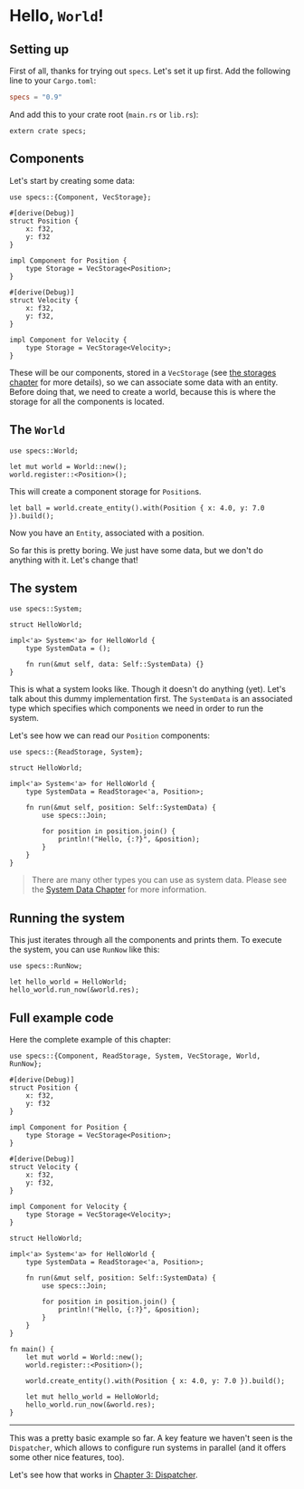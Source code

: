 # Hello, `World`!

## Setting up

First of all, thanks for trying out `specs`. Let's
set it up first. Add the following line to your `Cargo.toml`:

```toml
specs = "0.9"
```

And add this to your crate root (`main.rs` or `lib.rs`):

```rust,ignore
extern crate specs;
```

## Components

Let's start by creating some data:

```rust,ignore
use specs::{Component, VecStorage};

#[derive(Debug)]
struct Position { 
    x: f32, 
    y: f32 
}

impl Component for Position {
    type Storage = VecStorage<Position>;
}

#[derive(Debug)]
struct Velocity {
    x: f32,
    y: f32,
}

impl Component for Velocity {
    type Storage = VecStorage<Velocity>;
}
```

These will be our components, stored in a `VecStorage` 
(see [the storages chapter][sc] for more details), so we can associate some data
with an entity. Before doing that, we need to create a world, because this is
where the storage for all the components is located.

[sc]: ./05_storages.html

## The `World`

```rust,ignore
use specs::World;

let mut world = World::new();
world.register::<Position>();
```

This will create a component storage for `Position`s.

```rust,ignore
let ball = world.create_entity().with(Position { x: 4.0, y: 7.0 }).build();
```

Now you have an `Entity`, associated with a position.

So far this is pretty boring. We just have some data,
but we don't do anything with it. Let's change that!

## The system

```rust,ignore
use specs::System;

struct HelloWorld;

impl<'a> System<'a> for HelloWorld {
    type SystemData = ();
    
    fn run(&mut self, data: Self::SystemData) {}
}
```

This is what a system looks like. Though it doesn't do anything (yet).
Let's talk about this dummy implementation first.
The `SystemData` is an associated type
which specifies which components we need in order to run
the system.

Let's see how we can read our `Position` components:

```rust,ignore
use specs::{ReadStorage, System};

struct HelloWorld;

impl<'a> System<'a> for HelloWorld {
    type SystemData = ReadStorage<'a, Position>;
    
    fn run(&mut self, position: Self::SystemData) {
        use specs::Join;
    
        for position in position.join() {
            println!("Hello, {:?}", &position);
        }
    }
}
```

> There are many other types you can use as system
  data. Please see the [System Data Chapter][cs] for more
  information.

[cs]: ./06_system_data.html

## Running the system

This just iterates through all the components and prints
them. To execute the system, you can use `RunNow` like this:

```rust,ignore
use specs::RunNow;

let hello_world = HelloWorld;
hello_world.run_now(&world.res);
```

## Full example code

Here the complete example of this chapter:

```rust,ignore
use specs::{Component, ReadStorage, System, VecStorage, World, RunNow};

#[derive(Debug)]
struct Position { 
    x: f32, 
    y: f32 
}

impl Component for Position {
    type Storage = VecStorage<Position>;
}

#[derive(Debug)]
struct Velocity {
    x: f32,
    y: f32,
}

impl Component for Velocity {
    type Storage = VecStorage<Velocity>;
}

struct HelloWorld;

impl<'a> System<'a> for HelloWorld {
    type SystemData = ReadStorage<'a, Position>;
    
    fn run(&mut self, position: Self::SystemData) {
        use specs::Join;
    
        for position in position.join() {
            println!("Hello, {:?}", &position);
        }
    }
}

fn main() {
    let mut world = World::new();
    world.register::<Position>();
    
    world.create_entity().with(Position { x: 4.0, y: 7.0 }).build();
    
    let mut hello_world = HelloWorld;
    hello_world.run_now(&world.res);
}
```

---

This was a pretty basic example so far. A key feature we
haven't seen is the `Dispatcher`, which allows to
configure run systems in parallel (and it offers some other
nice features, too).

Let's see how that works in [Chapter 3: Dispatcher][c3].

[c3]: ./03_dispatcher.html
